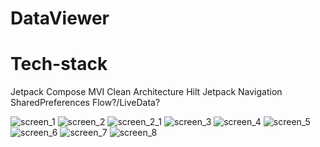 # DataViewer
# Tech-stack
Jetpack Compose
MVI
Clean Architecture
Hilt
Jetpack Navigation
SharedPreferences
Flow?/LiveData?

![screen_1](https://github.com/G-Dashkin/DataViewer/assets/76224564/9b7f2ddd-8d41-4e01-9fb7-71b5dd2bdee8)
![screen_2](https://github.com/G-Dashkin/DataViewer/assets/76224564/4e033e72-7ecd-4ff9-a5da-8d10b3f78331)
![screen_2_1](https://github.com/G-Dashkin/DataViewer/assets/76224564/3203da5a-ca28-48ee-8cd6-e0c01029bfd4)
![screen_3](https://github.com/G-Dashkin/DataViewer/assets/76224564/e5b42a7f-6018-4747-9d38-923554f06789)
![screen_4](https://github.com/G-Dashkin/DataViewer/assets/76224564/a1bd41d1-be53-4e85-b262-cc15d0e72404)
![screen_5](https://github.com/G-Dashkin/DataViewer/assets/76224564/61d8b666-4293-495a-ab26-f042c488aeec)
![screen_6](https://github.com/G-Dashkin/DataViewer/assets/76224564/8d9d947b-cf57-40fa-8889-dd0976fc1596)
![screen_7](https://github.com/G-Dashkin/DataViewer/assets/76224564/bc44801d-f18e-4b0b-a1d0-9e07f06b642a)
![screen_8](https://github.com/G-Dashkin/DataViewer/assets/76224564/1d892153-5b8a-4ffb-be9d-b3313d163e6c)

